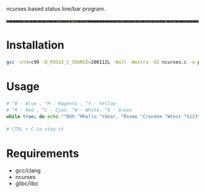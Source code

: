 ncurses based status line/bar program.

![](6.png)

# Installation

```bash
gcc -std=c99 -D_POSIX_C_SOURCE=200112L -Wall -Wextra -O2 ncurses.c -o pinky_curses -lncurses
```

# Usage

```bash
# ^B - Blue , ^M - Magenta , ^Y - Yellow
# ^R - Red , ^C - Cyan, ^W - White, ^G - Green
while true; do echo "^BOh ^Mhello ^Ydear, ^Rsome ^Crandom ^Wtext ^G123";sleep 1;done | ./pinky_curses

# CTRL + C to stop it
```

# Requirements

* gcc/clang
* ncurses
* glibc/libc
